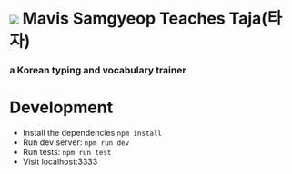 ![](http://korkb.com/mavis_sep_mini9.png) Mavis Samgyeop Teaches Taja(타자)
===============================
### a Korean typing and vocabulary trainer

Development
===========
- Install the dependencies `npm install`
- Run dev server: `npm run dev`
- Run tests: `npm run test`
- Visit localhost:3333
